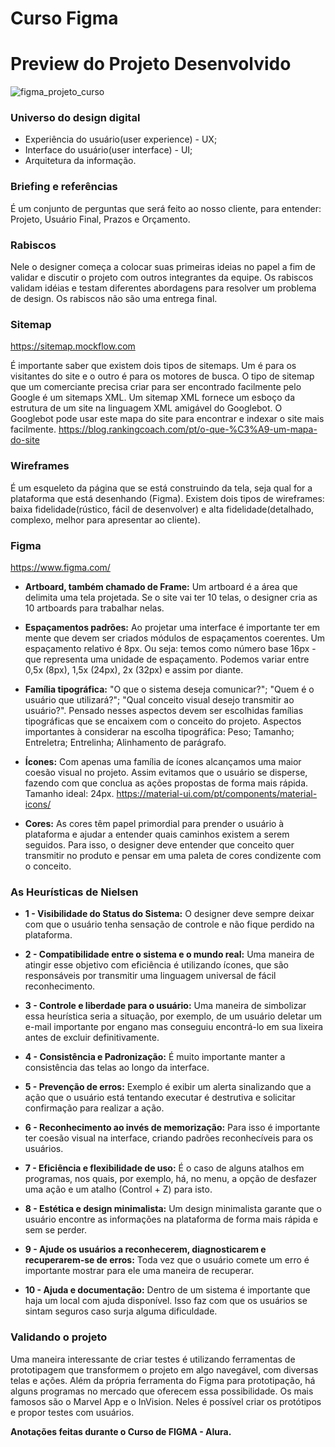  # Curso Figma

 # Preview do Projeto Desenvolvido

![figma_projeto_curso](https://github.com/renatamoss/curso_design_figma/blob/main/figma_projeto_curso.gif)
  
 ### Universo do design digital
* Experiência do usuário(user experience) - UX;
* Interface do usuário(user interface) - UI;
* Arquitetura da informação.

###  Briefing e referências
É um conjunto de perguntas que será feito ao nosso cliente, para entender: Projeto, Usuário Final, Prazos e Orçamento.

### Rabiscos
Nele o designer começa a colocar suas primeiras ideias no papel a fim de validar e discutir o projeto com outros integrantes da equipe. Os rabiscos validam idéias e testam diferentes abordagens para resolver um problema de design. Os rabiscos não são uma entrega final.

### Sitemap
https://sitemap.mockflow.com

É importante saber que existem dois tipos de sitemaps. Um é para os visitantes do site e o outro é para os motores de busca. O tipo de sitemap que um comerciante precisa criar para ser encontrado facilmente pelo Google é um sitemaps XML. Um sitemap XML fornece um esboço da estrutura de um site na linguagem XML amigável do Googlebot. O Googlebot pode usar este mapa do site para encontrar e indexar o site mais facilmente. https://blog.rankingcoach.com/pt/o-que-%C3%A9-um-mapa-do-site

### Wireframes
É um esqueleto da página que se está construindo da tela, seja qual for a plataforma que está desenhando (Figma). Existem dois tipos de wireframes: baixa fidelidade(rústico, fácil de desenvolver) e alta fidelidade(detalhado, complexo, melhor para apresentar ao cliente).

### Figma 
https://www.figma.com/

* **Artboard, também chamado de Frame:**  Um artboard é a área que delimita uma tela projetada. Se o site vai ter 10 telas, o designer cria as 10 artboards para trabalhar nelas.

* **Espaçamentos padrões:** Ao projetar uma interface é importante ter em mente que devem ser criados módulos de espaçamentos coerentes. Um espaçamento relativo é 8px. Ou seja: temos como número base 16px - que representa uma unidade de espaçamento. Podemos variar entre 0,5x (8px), 1,5x (24px), 2x (32px) e assim por diante.

* **Família tipográfica:** "O que o sistema deseja comunicar?"; "Quem é o usuário que utilizará?"; "Qual conceito visual desejo transmitir ao usuário?". Pensado nesses aspectos devem ser escolhidas famílias tipográficas que se encaixem com o conceito do projeto. Aspectos importantes à considerar na escolha tipográfica: Peso; Tamanho; Entreletra; Entrelinha; Alinhamento de parágrafo.

* **Ícones:** Com apenas uma família de ícones alcançamos uma maior coesão visual no projeto. Assim evitamos que o usuário se disperse, fazendo com que conclua as ações propostas de forma mais rápida. Tamanho ideal: 24px. 
https://material-ui.com/pt/components/material-icons/

* **Cores:** As cores têm papel primordial para prender o usuário à plataforma e ajudar a entender quais caminhos existem a serem seguidos. Para isso, o designer deve entender que conceito quer transmitir no produto e pensar em uma paleta de cores condizente com o conceito.

### As Heurísticas de Nielsen

* **1 - Visibilidade do Status do Sistema:** O designer deve sempre deixar com que o usuário tenha sensação de controle e não fique perdido na plataforma.

* **2 - Compatibilidade entre o sistema e o mundo real:** Uma maneira de atingir esse objetivo com eficiência é utilizando ícones, que são responsáveis por transmitir uma linguagem universal de fácil reconhecimento.

* **3 - Controle e liberdade para o usuário:** Uma maneira de simbolizar essa heurística seria a situação, por exemplo, de um usuário deletar um e-mail importante por engano mas conseguiu encontrá-lo em sua lixeira antes de excluir definitivamente.

* **4 - Consistência e Padronização:** É muito importante manter a consistência das telas ao longo da interface. 

* **5 - Prevenção de erros:** Exemplo é exibir um alerta sinalizando que a ação que o usuário está tentando executar é destrutiva e solicitar confirmação para realizar a ação.

* **6 - Reconhecimento ao invés de memorização:** Para isso é importante ter coesão visual na interface, criando padrões reconhecíveis para os usuários.

* **7 - Eficiência e flexibilidade de uso:** É o caso de alguns atalhos em programas, nos quais, por exemplo, há, no menu, a opção de desfazer uma ação e um atalho (Control + Z) para isto.

* **8 - Estética e design minimalista:** Um design minimalista garante que o usuário encontre as informações na plataforma de forma mais rápida e sem se perder. 

* **9 - Ajude os usuários a reconhecerem, diagnosticarem e recuperarem-se de erros:** Toda vez que o usuário comete um erro é importante mostrar para ele uma maneira de recuperar. 

* **10 - Ajuda e documentação:** Dentro de um sistema é importante que haja um local com ajuda disponível. Isso faz com que os usuários se sintam seguros caso surja alguma dificuldade.

### Validando o projeto

Uma maneira interessante de criar testes é utilizando ferramentas de prototipagem que transformem o projeto em algo navegável, com diversas telas e ações. Além da própria ferramenta do Figma para prototipação, há alguns programas no mercado que oferecem essa possibilidade. Os mais famosos são o Marvel App e o InVision. Neles é possível criar os protótipos e propor testes com usuários.


**Anotações feitas durante o Curso de FIGMA - Alura.**
